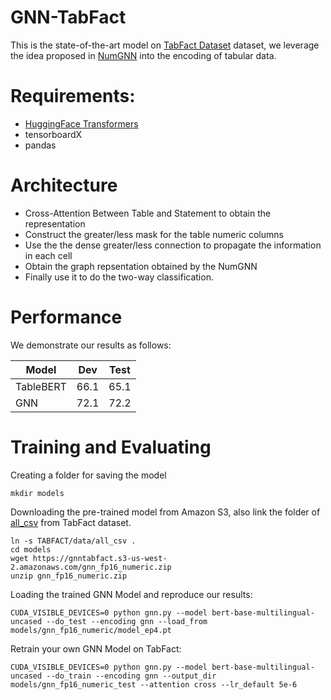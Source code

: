 # GNN-TabFact
This is the state-of-the-art model on [TabFact Dataset](https://tabfact.github.io/) dataset, we leverage the idea proposed in [NumGNN](https://arxiv.org/pdf/1910.06701.pdf) into the encoding of tabular data.


# Requirements:
- [HuggingFace Transformers](https://github.com/huggingface/transformers)
- tensorboardX
- pandas


# Architecture
- Cross-Attention Between Table and Statement to obtain the representation
- Construct the greater/less mask for the table numeric columns
- Use the the dense greater/less connection to propagate the information in each cell
- Obtain the graph repsentation obtained by the NumGNN
- Finally use it to do the two-way classification.


# Performance
We demonstrate our results as follows:

| Model     | Dev  | Test |
|-----------|------|------|
| TableBERT | 66.1 | 65.1 |
| GNN       | 72.1 | 72.2 |


# Training and Evaluating
Creating a folder for saving the model
```
mkdir models
```

Downloading the pre-trained model from Amazon S3, also link the folder of [all_csv](https://github.com/wenhuchen/Table-Fact-Checking/tree/master/data/all_csv) from TabFact dataset.
```
ln -s TABFACT/data/all_csv .
cd models
wget https://gnntabfact.s3-us-west-2.amazonaws.com/gnn_fp16_numeric.zip
unzip gnn_fp16_numeric.zip
```

Loading the trained GNN Model and reproduce our results:
```
CUDA_VISIBLE_DEVICES=0 python gnn.py --model bert-base-multilingual-uncased --do_test --encoding gnn --load_from models/gnn_fp16_numeric/model_ep4.pt
```

Retrain your own GNN Model on TabFact:
```
CUDA_VISIBLE_DEVICES=0 python gnn.py --model bert-base-multilingual-uncased --do_train --encoding gnn --output_dir models/gnn_fp16_numeric_test --attention cross --lr_default 5e-6
```



